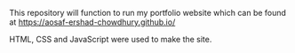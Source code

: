 This repository will function to run my portfolio website which can be found at https://aosaf-ershad-chowdhury.github.io/

HTML, CSS and JavaScript were used to make the site.
